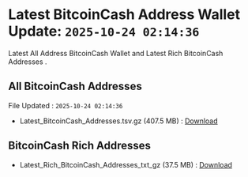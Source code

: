 # Latest BitcoinCash Address Wallet Update: `2025-10-24 02:14:36`

Latest All Address BitcoinCash Wallet and Latest Rich BitcoinCash Addresses .

## All BitcoinCash Addresses

File Updated : `2025-10-24 02:14:36`

- Latest_BitcoinCash_Addresses.tsv.gz (407.5 MB) : [Download](https://github.com/Pymmdrza/Rich-Address-Wallet/releases/tag/BitcoinCash)

## BitcoinCash Rich Addresses

- Latest_Rich_BitcoinCash_Addresses_txt_gz (37.5 MB) : [Download](https://github.com/Pymmdrza/Rich-Address-Wallet/releases/tag/BitcoinCash)
